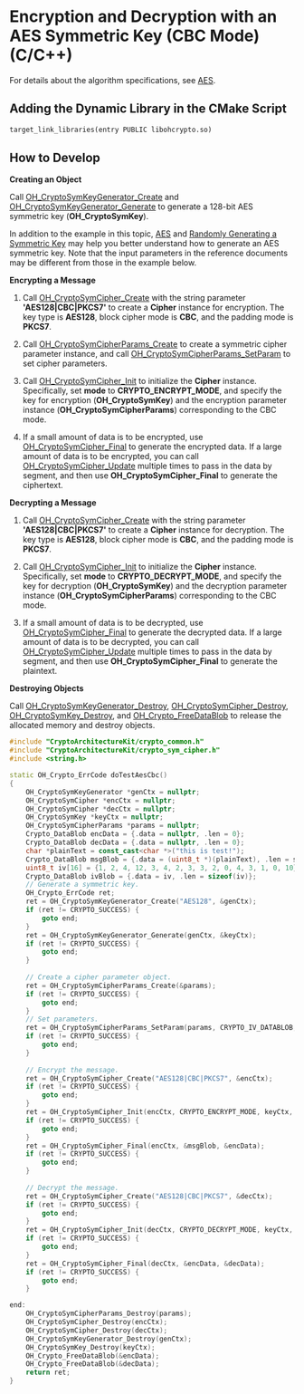 # Encryption and Decryption with an AES Symmetric Key (CBC Mode) (C/C++)

For details about the algorithm specifications, see [AES](crypto-sym-encrypt-decrypt-spec.md#aes).

## Adding the Dynamic Library in the CMake Script
```txt
target_link_libraries(entry PUBLIC libohcrypto.so)
```

## How to Develop

**Creating an Object**

Call [OH_CryptoSymKeyGenerator_Create](../../reference/apis-crypto-architecture-kit/_crypto_sym_key_api.md#oh_cryptosymkeygenerator_create) and [OH_CryptoSymKeyGenerator_Generate](../../reference/apis-crypto-architecture-kit/_crypto_sym_key_api.md#oh_cryptosymkeygenerator_generate) to generate a 128-bit AES symmetric key (**OH_CryptoSymKey**).
   
   In addition to the example in this topic, [AES](crypto-sym-key-generation-conversion-spec.md#aes) and [Randomly Generating a Symmetric Key](crypto-generate-sym-key-randomly-ndk.md) may help you better understand how to generate an AES symmetric key. Note that the input parameters in the reference documents may be different from those in the example below.

**Encrypting a Message**

1. Call [OH_CryptoSymCipher_Create](../../reference/apis-crypto-architecture-kit/_crypto_sym_cipher_api.md#oh_cryptosymcipher_create) with the string parameter **'AES128|CBC|PKCS7'** to create a **Cipher** instance for encryption. The key type is **AES128**, block cipher mode is **CBC**, and the padding mode is **PKCS7**.

2. Call [OH_CryptoSymCipherParams_Create](../../reference/apis-crypto-architecture-kit/_crypto_sym_cipher_api.md#oh_cryptosymcipherparams_create) to create a symmetric cipher parameter instance, and call [OH_CryptoSymCipherParams_SetParam](../../reference/apis-crypto-architecture-kit/_crypto_sym_cipher_api.md#oh_cryptosymcipherparams_setparam) to set cipher parameters.

3. Call [OH_CryptoSymCipher_Init](../../reference/apis-crypto-architecture-kit/_crypto_sym_cipher_api.md#oh_cryptosymcipher_init) to initialize the **Cipher** instance. Specifically, set **mode** to **CRYPTO_ENCRYPT_MODE**, and specify the key for encryption (**OH_CryptoSymKey**) and the encryption parameter instance (**OH_CryptoSymCipherParams**) corresponding to the CBC mode.

4. If a small amount of data is to be encrypted, use [OH_CryptoSymCipher_Final](../../reference/apis-crypto-architecture-kit/_crypto_sym_cipher_api.md#oh_cryptosymcipher_final) to generate the encrypted data. If a large amount of data is to be encrypted, you can call [OH_CryptoSymCipher_Update](../../reference/apis-crypto-architecture-kit/_crypto_sym_cipher_api.md#oh_cryptosymcipher_update) multiple times to pass in the data by segment, and then use **OH_CryptoSymCipher_Final** to generate the ciphertext. 

**Decrypting a Message**

1. Call [OH_CryptoSymCipher_Create](../../reference/apis-crypto-architecture-kit/_crypto_sym_cipher_api.md#oh_cryptosymcipher_create) with the string parameter **'AES128|CBC|PKCS7'** to create a **Cipher** instance for decryption. The key type is **AES128**, block cipher mode is **CBC**, and the padding mode is **PKCS7**.

2. Call [OH_CryptoSymCipher_Init](../../reference/apis-crypto-architecture-kit/_crypto_sym_cipher_api.md#oh_cryptosymcipher_init) to initialize the **Cipher** instance. Specifically, set **mode** to **CRYPTO_DECRYPT_MODE**, and specify the key for decryption (**OH_CryptoSymKey**) and the decryption parameter instance (**OH_CryptoSymCipherParams**) corresponding to the CBC mode.

3. If a small amount of data is to be decrypted, use [OH_CryptoSymCipher_Final](../../reference/apis-crypto-architecture-kit/_crypto_sym_cipher_api.md#oh_cryptosymcipher_final) to generate the decrypted data. If a large amount of data is to be decrypted, you can call [OH_CryptoSymCipher_Update](../../reference/apis-crypto-architecture-kit/_crypto_sym_cipher_api.md#oh_cryptosymcipher_update) multiple times to pass in the data by segment, and then use **OH_CryptoSymCipher_Final** to generate the plaintext.

**Destroying Objects**

Call [OH_CryptoSymKeyGenerator_Destroy](../../reference/apis-crypto-architecture-kit/_crypto_sym_key_api.md#oh_cryptosymkeygenerator_destroy), [OH_CryptoSymCipher_Destroy](../../reference/apis-crypto-architecture-kit/_crypto_sym_cipher_api.md#oh_cryptosymcipher_destroy), [OH_CryptoSymKey_Destroy](../../reference/apis-crypto-architecture-kit/_crypto_sym_key_api.md#oh_cryptosymkey_destroy), and [OH_Crypto_FreeDataBlob](../../reference/apis-crypto-architecture-kit/_crypto_common_api.md#oh_crypto_freedatablob) to release the allocated memory and destroy objects.

```c++
#include "CryptoArchitectureKit/crypto_common.h"
#include "CryptoArchitectureKit/crypto_sym_cipher.h"
#include <string.h>

static OH_Crypto_ErrCode doTestAesCbc()
{
    OH_CryptoSymKeyGenerator *genCtx = nullptr;
    OH_CryptoSymCipher *encCtx = nullptr;
    OH_CryptoSymCipher *decCtx = nullptr;
    OH_CryptoSymKey *keyCtx = nullptr;
    OH_CryptoSymCipherParams *params = nullptr;
    Crypto_DataBlob encData = {.data = nullptr, .len = 0};
    Crypto_DataBlob decData = {.data = nullptr, .len = 0};
    char *plainText = const_cast<char *>("this is test!");
    Crypto_DataBlob msgBlob = {.data = (uint8_t *)(plainText), .len = strlen(plainText)};
    uint8_t iv[16] = {1, 2, 4, 12, 3, 4, 2, 3, 3, 2, 0, 4, 3, 1, 0, 10}; // The iv value here is for reference only. You can use secure random numbers to generate it.
    Crypto_DataBlob ivBlob = {.data = iv, .len = sizeof(iv)};
    // Generate a symmetric key.
    OH_Crypto_ErrCode ret;
    ret = OH_CryptoSymKeyGenerator_Create("AES128", &genCtx);
    if (ret != CRYPTO_SUCCESS) {
        goto end;
    }
    ret = OH_CryptoSymKeyGenerator_Generate(genCtx, &keyCtx);
    if (ret != CRYPTO_SUCCESS) {
        goto end;
    }
    
    // Create a cipher parameter object.
    ret = OH_CryptoSymCipherParams_Create(&params);
    if (ret != CRYPTO_SUCCESS) {
        goto end;
    }
    // Set parameters.
    ret = OH_CryptoSymCipherParams_SetParam(params, CRYPTO_IV_DATABLOB, &ivBlob); // You only need to set iv if CBC mode is used.
    if (ret != CRYPTO_SUCCESS) {
        goto end;
    }
    
    // Encrypt the message.
    ret = OH_CryptoSymCipher_Create("AES128|CBC|PKCS7", &encCtx);
    if (ret != CRYPTO_SUCCESS) {
        goto end;
    }
    ret = OH_CryptoSymCipher_Init(encCtx, CRYPTO_ENCRYPT_MODE, keyCtx, params);
    if (ret != CRYPTO_SUCCESS) {
        goto end;
    }
    ret = OH_CryptoSymCipher_Final(encCtx, &msgBlob, &encData);
    if (ret != CRYPTO_SUCCESS) {
        goto end;
    }
    
    // Decrypt the message.
    ret = OH_CryptoSymCipher_Create("AES128|CBC|PKCS7", &decCtx);
    if (ret != CRYPTO_SUCCESS) {
        goto end;
    }
    ret = OH_CryptoSymCipher_Init(decCtx, CRYPTO_DECRYPT_MODE, keyCtx, params); // The params value must be the same as that used in encryption.
    if (ret != CRYPTO_SUCCESS) {
        goto end;
    }
    ret = OH_CryptoSymCipher_Final(decCtx, &encData, &decData);
    if (ret != CRYPTO_SUCCESS) {
        goto end;
    }

end:
    OH_CryptoSymCipherParams_Destroy(params);
    OH_CryptoSymCipher_Destroy(encCtx);
    OH_CryptoSymCipher_Destroy(decCtx);
    OH_CryptoSymKeyGenerator_Destroy(genCtx);
    OH_CryptoSymKey_Destroy(keyCtx);
    OH_Crypto_FreeDataBlob(&encData);
    OH_Crypto_FreeDataBlob(&decData);
    return ret;
}
```

